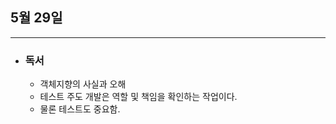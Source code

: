 ## 5월 29일

***

* ### 독서 
    * 객체지향의 사실과 오해 
    * 테스트 주도 개발은 역할 및 책임을 확인하는 작업이다. 
    * 물론 테스트도 중요함.


